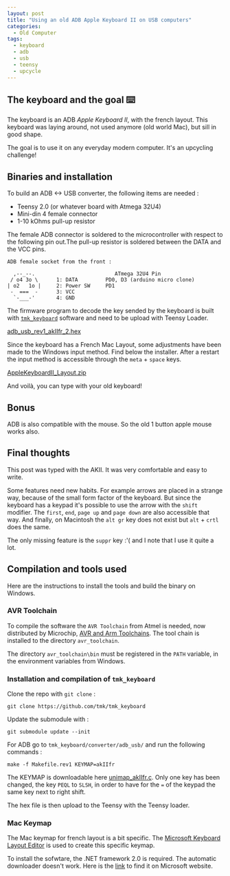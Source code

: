 ```yaml
---
layout: post
title: "Using an old ADB Apple Keyboard II on USB computers"
categories:
  - Old Computer
tags:
  - keyboard
  - adb
  - usb
  - teensy
  - upcycle
---
```


## The keyboard and the goal :keyboard:
The keyboard is an ADB *Apple Keyboard II*, with the french layout. 
This keyboard was laying around, not used anymore (old world Mac), but sill in good shape.

The goal is to use it on any everyday modern computer.
It's an upcycling challenge!

## Binaries and installation
To build an ADB <-> USB converter, the following items are needed :
- Teensy 2.0 (or whatever board with Atmega 32U4)
- Mini-din 4 female connector
- 1-10 kOhms pull-up resistor

The female ADB connector is soldered to the microcontroller with respect to 
the following pin out.The pull-up resistor is soldered between the DATA and the 
VCC pins.

```
ADB female socket from the front :

  ,--_--.		                   ATmega 32U4 Pin
 / o4 3o \      1: DATA         PD0, D3 (arduino micro clone)
| o2   1o |     2: Power SW 	PD1
 -  ===  -      3: VCC
  `-___-'       4: GND
```

The firmware program to decode the key sended by the keyboard is built with 
[`tmk_keyboard`](https://github.com/tmk/tmk_keyboard) software and need 
to be upload with Teensy Loader.

[adb_usb_rev1_akIIfr_2.hex](assets/2020-04-25-bin/adb_usb_rev1_akIIfr_2.hex)

Since the keyboard has a French Mac Layout, some adjustments have been made to 
the Windows input method. Find below the installer. After a restart the input 
method is accessible through the `meta` + `space` keys.

[AppleKeyboardII_Layout.zip](assets/2020-04-25-bin/AppleKeyboardII_Layout.zip)

And voilà, you can type with your old keyboard!

## Bonus

ADB is also compatible with the mouse. So the old 1 button apple mouse works also.


## Final thoughts

This post was typed with the AKII. It was very comfortable and easy to write.

Some features need new habits. For example arrows are placed in a strange way, 
because of the small form factor of the keyboard. But since the keyboard has a 
keypad it's possible to use the arrow with the `shift` modifier.
 The `first`, `end`, `page up` and `page down` are also accessible
 that way. And finally, on Macintosh the `alt gr` key does not exist but 
 `alt` + `crtl` does the same.

The only missing feature is the `suppr` key :'( and I note that I use it quite 
a lot.


## Compilation and tools used

Here are the instructions to install the tools and build the binary on Windows.

### AVR Toolchain

To compile the software the `AVR Toolchain` from Atmel is needed, now 
distributed by Microchip, 
[AVR and Arm Toolchains](https://www.microchip.com/mplab/avr-support/avr-and-arm-toolchains-c-compilers).
 The tool chain is installed to the directory `avr_toolchain`.

The directory `avr_toolchain\bin` must be registered in the `PATH` variable, in 
the environment variables from Windows.

### Installation and compilation of `tmk_keyboard`

Clone the repo  with `git clone` :
```
git clone https://github.com/tmk/tmk_keyboard
```
Update the submodule with :
```
git submodule update --init
```

For ADB go to `tmk_keyboard/converter/adb_usb/` and run the following commands :
```
make -f Makefile.rev1 KEYMAP=akIIfr
```

The KEYMAP is downloadable here 
[unimap_akIIfr.c](assets/2020-04-25-bin/unimap_akIIfr.c).
 Only one key has been changed, the key `PEQL` to `SLSH`, in order to have for 
 the `=` of the keypad the same key next to right shift.
 
The hex file is then upload to the Teensy with the Teensy loader.

### Mac Keymap

The Mac keymap for french layout is a bit specific. 
The [Microsoft Keyboard Layout Editor](https://www.microsoft.com/en-us/download/details.aspx?id=22339)
 is used to create this specific keymap.

To install the sofwtare, the .NET framework 2.0 is required. The automatic downloader
 doesn't work. Here is the [link](https://www.microsoft.com/en-us/download/details.aspx?id=6523)
 to find it on Microsoft website.